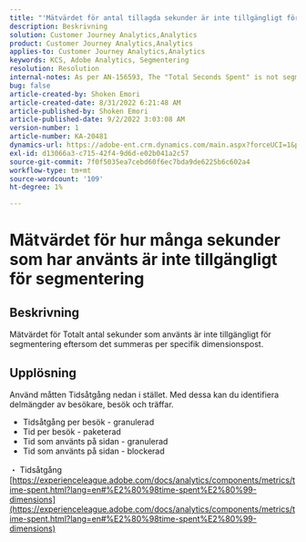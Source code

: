 ```yaml
---
title: "'Mätvärdet för antal tillagda sekunder är inte tillgängligt för segmentering"
description: Beskrivning
solution: Customer Journey Analytics,Analytics
product: Customer Journey Analytics,Analytics
applies-to: Customer Journey Analytics,Analytics
keywords: KCS, Adobe Analytics, Segmentering
resolution: Resolution
internal-notes: As per AN-156593, The "Total Seconds Spent" is not segmentable.
bug: false
article-created-by: Shoken Emori
article-created-date: 8/31/2022 6:21:48 AM
article-published-by: Shoken Emori
article-published-date: 9/2/2022 3:03:08 AM
version-number: 1
article-number: KA-20481
dynamics-url: https://adobe-ent.crm.dynamics.com/main.aspx?forceUCI=1&pagetype=entityrecord&etn=knowledgearticle&id=34b9652d-f528-ed11-9db1-0022480869de
exl-id: d13066a3-c715-42f4-9d6d-e02b041a2c57
source-git-commit: 7f0f5035ea7cebd60f6ec7bda9de6225b6c602a4
workflow-type: tm+mt
source-wordcount: '109'
ht-degree: 1%

---
```


# Mätvärdet för hur många sekunder som har använts är inte tillgängligt för segmentering

## Beskrivning

Mätvärdet för Totalt antal sekunder som använts är inte tillgängligt för segmentering eftersom det summeras per specifik dimensionspost.

## Upplösning


Använd måtten Tidsåtgång nedan i stället. Med dessa kan du identifiera delmängder av besökare, besök och träffar.

- Tidsåtgång per besök - granulerad
- Tid per besök - paketerad
- Tid som använts på sidan - granulerad
- Tid som använts på sidan - blockerad


・ Tidsåtgång
[https://experienceleague.adobe.com/docs/analytics/components/metrics/time-spent.html?lang=en#%E2%80%98time-spent%E2%80%99-dimensions](https://experienceleague.adobe.com/docs/analytics/components/metrics/time-spent.html?lang=en#%E2%80%98time-spent%E2%80%99-dimensions)
